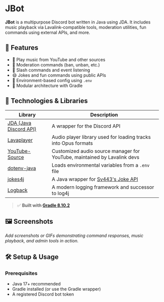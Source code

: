 # JBot

**JBot** is a multipurpose Discord bot written in Java using JDA. It includes music playback via Lavalink-compatible tools, moderation utilities, fun commands using external APIs, and more.

## 🚀 Features

- 🎵 Play music from YouTube and other sources
- 🔧 Moderation commands (ban, unban, etc.)
- 🤖 Slash commands and event listening
- 😄 Jokes and fun commands using public APIs
- 🔐 Environment-based config using `.env`
- 🧱 Modular architecture with Gradle

## 🧰 Technologies & Libraries

| Library | Description |
|--------|-------------|
| [JDA (Java Discord API)](https://github.com/DV8FromTheWorld/JDA) | A wrapper for the Discord API |
| [Lavaplayer](https://github.com/sedmelluq/lavaplayer) | Audio player library used for loading tracks into Opus formats |
| [YouTube-Source](https://github.com/lavalink-devs/youtube-source) | Customized audio source manager for YouTube, maintained by Lavalink devs |
| [dotenv-java](https://github.com/cdimascio/dotenv-java) | Loads environmental variables from a `.env` file |
| [jokes4j](https://github.com/IAmNotHax/jokes4j) | A Java wrapper for [Sv443's Joke API](https://jokeapi.dev/) |
| [Logback](https://github.com/qos-ch/logback) | A modern logging framework and successor to log4j |

> ✅ **Built with [Gradle 8.10.2](https://docs.gradle.org/8.10.2/release-notes.html)**

## 🖼️ Screenshots

_Add screenshots or GIFs demonstrating command responses, music playback, and admin tools in action._

## 🛠️ Setup & Usage

### Prerequisites

- Java 17+ recommended
- Gradle installed (or use the Gradle wrapper)
- A registered Discord bot token
